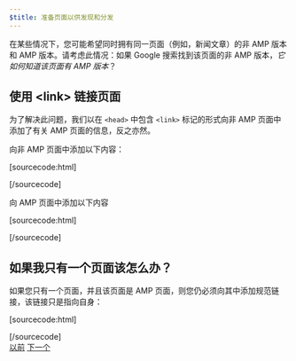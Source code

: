 ```yaml
---
$title: 准备页面以供发现和分发
---
```


在某些情况下，您可能希望同时拥有同一页面（例如，新闻文章）的非 AMP 版本和 AMP 版本。请考虑此情况：如果 Google 搜索找到该页面的非 AMP 版本，*它如何知道该页面有 AMP 版本*？

## 使用 &lt;link> 链接页面

为了解决此问题，我们以在 `<head>` 中包含 `<link>` 标记的形式向非 AMP 页面中添加了有关 AMP 页面的信息，反之亦然。

向非 AMP 页面中添加以下内容：

[sourcecode:html]
<link rel="amphtml" href="https://www.example.com/url/to/amp/document.html">
[/sourcecode]

向 AMP 页面中添加以下内容

[sourcecode:html]
<link rel="canonical" href="https://www.example.com/url/to/full/document.html">
[/sourcecode]

## 如果我只有一个页面该怎么办？

如果您只有一个页面，并且该页面是 AMP 页面，则您仍必须向其中添加规范链接，该链接只是指向自身：

[sourcecode:html]
<link rel="canonical" href="https://www.example.com/url/to/amp/document.html">
[/sourcecode]

<div class="prev-next-buttons">
  <a class="button prev-button" href="{{g.doc('/content/docs/getting_started/create/preview_and_validate.md', locale=doc.locale).url.path}}"><span class="arrow-prev">以前</span></a>
  <a class="button next-button" href="{{g.doc('/content/docs/getting_started/create/publish.md', locale=doc.locale).url.path}}"><span class="arrow-next">下一个</span></a>
</div>
